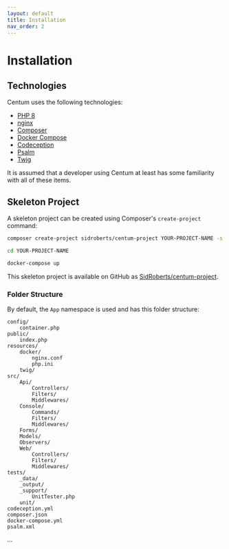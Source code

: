 ```yaml
---
layout: default
title: Installation
nav_order: 2
---
```




# Installation

## Technologies

Centum uses the following technologies:

- [PHP 8](https://www.php.net/)
- [nginx](https://nginx.org/)
- [Composer](https://getcomposer.org/)
- [Docker Compose](https://docs.docker.com/compose/)
- [Codeception](https://codeception.com/)
- [Psalm](https://psalm.dev/)
- [Twig](https://twig.symfony.com/)

It is assumed that a developer using Centum at least has some familiarity with all of these items.



## Skeleton Project

A skeleton project can be created using Composer's `create-project` command:

```bash
composer create-project sidroberts/centum-project YOUR-PROJECT-NAME -s dev

cd YOUR-PROJECT-NAME

docker-compose up
```

This skeleton project is available on GitHub as [SidRoberts/centum-project](https://github.com/SidRoberts/centum-project).



### Folder Structure

By default, the `App` namespace is used and has this folder structure:

```
config/
    container.php
public/
    index.php
resources/
    docker/
        nginx.conf
        php.ini
    twig/
src/
    Api/
        Controllers/
        Filters/
        Middlewares/
    Console/
        Commands/
        Filters/
        Middlewares/
    Forms/
    Models/
    Observers/
    Web/
        Controllers/
        Filters/
        Middlewares/
tests/
    _data/
    _output/
    _support/
        UnitTester.php
    unit/
codeception.yml
composer.json
docker-compose.yml
psalm.xml
```

...
